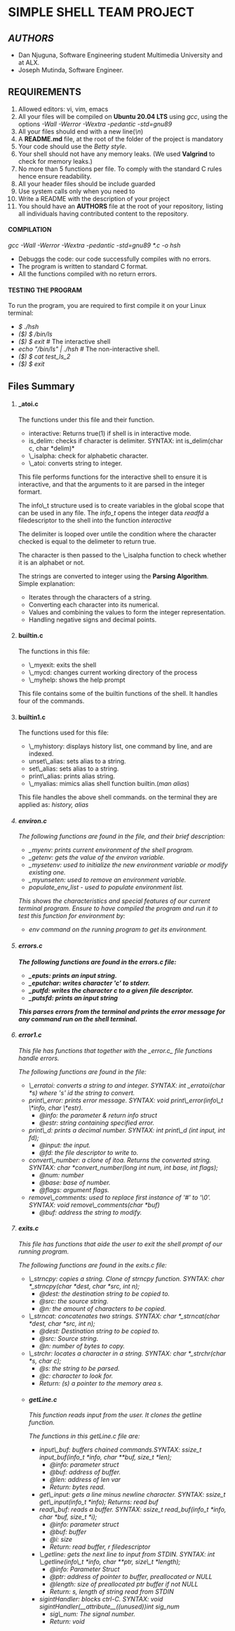 <h1>SIMPLE SHELL TEAM PROJECT</h1>
<h2><i>AUTHORS</i></h2>
<ul>
<li>Dan Njuguna, Software Engineering student Multimedia University and at ALX.</li>
<li>Joseph Mutinda, Software Engineer.</li>
</ul>
<h2>REQUIREMENTS</h2>
<ol>
<li>Allowed editors: vi, vim, emacs</li>
<li>All your files will be compiled on <b>Ubuntu 20.04 LTS</b> using <em>gcc</em>, using the options <em>-Wall -Werror -Wextra -pedantic -std=gnu89</em></li>
<li>All your files should end with a new line(<i>\n</i>)</li>
<li>A <b>README.md</b> file, at the root of the folder of the project is mandatory</li>
<li>Your code should use the <i>Betty style</i>.</li>
<li>Your shell should not have any memory leaks. (We used <b>Valgrind</b> to check for memory leaks.)</li>
<li>No more than 5 functions per file. To comply with the standard C rules hence ensure readability.</li>
<li>All your header files should be include guarded</li>
<li>Use system calls only when you need to</li>
<li>Write a README with the description of your project</li>
<li>You should have an <b>AUTHORS</b> file at the root of your repository, listing all individuals having contributed content to the repository.</li>
</ol>

<h4><b>COMPILATION</b></h4>
<p><i>gcc -Wall -Werror -Wextra -pedantic -std=gnu89 *.c -o hsh</i></p>
<ul>
<li>Debuggs the code: our code successfully compiles with no errors.</li>
<li>The program is written to standard C format.</li>
<li>All the functions compiled with no return errors.</li>
</ul>

<h4>TESTING THE PROGRAM</h4>
<p>To run the program, you are required to first compile it on your Linux terminal: </p>
<ul>
<li><em>$ ./hsh</em></li>
<li><em>($) $ /bin/ls</em></li>
<li><em>($) $ exit </em> # The interactive shell</li>
<li><em>echo "/bin/ls" | ./hsh</em> # The non-interactive shell.</li>
<li><em>($) $ cat test_ls_2</em></li>
<li><em>($) $ exit</em></li>
</ul>

<h2>Files Summary</h2>
<ol>
<li>
<h4>_atoi.c</h4>
<p>The functions under this file and their function.</p>
<ul>
<li>interactive: Returns true(1) if shell is in interactive mode.</li>
<li>is_delim: checks if character is delimiter. SYNTAX: int is_delim(char c, char *delim)*</li>
<li>\_isalpha: check for alphabetic character.</li>
<li>\_atoi: converts string to integer.
</ul>
<p>This file performs functions for the interactive shell to ensure it is interactive, and that the arguments to it are parsed in the integer formart.</p>
<p>The info\_t structure used is to create variables in the global scope that can be used in any file. The <i>info_t</i> opens the integer data <i>readfd</i> a filedescriptor to the shell into the function <i>interactive</i></p>
<p>The delimiter is looped over untile the condition where the character checked is equal to the delimeter to return true.</p>
<p>The character is then passed to the \_isalpha function to check whether it is an alphabet or not.</p>
<p>The strings are converted to integer using the <b>Parsing Algorithm</b>. Simple explanation:</p>
<ul>
<li>Iterates through the characters of  a string.</li>
<li>Converting each character into its numerical.</li>
<li>Values and combining the values to form the integer representation.</li>
<li>Handling negative signs and decimal points.</li>
</ul>
</li>

<li>
<h4>builtin.c</h4>
<p>The functions in this file: </p>
<ul>
<li>\_myexit: exits the shell</li>
<li>\_mycd: changes current working directory of the process</li>
<li>\_myhelp: shows the help prompt</li>
</ul>
<p>This file contains some of the builtin functions of the shell. It handles four of the commands.</p>
</li>

<li>
<h4>builtin1.c</h4>
<p>The functions used for this file: </p>
<ul>
<li>\_myhistory: displays history list, one command by line, and are indexed.</li>
<li>unset\_alias: sets alias to a string.</li>
<li>set\_alias: sets alias to a string.</li>
<li>print\_alias: prints alias string.</li>
<li>\_myalias: mimics alias shell function builtin.(<i>man alias</i>)</li>
</ul>

<p>This file handles the above shell commands. on the terminal they are applied as: <i>history, alias</li></p>
</li>

<li>
<h4>environ.c</h4>
<p>The following functions are found in the file, and their brief description: </p>
<ul>
<li>_myenv: prints current environment of the shell program.</li>
<li>_getenv: gets the value of the environ variable.</li>
<li>_mysetenv: used to initialize the new environment variable or modify existing one.</li>
<li>_myunseten: used to remove an environment variable.</li>
<li>populate_env_list - used to populate environment list.</li>
</ul>
<p>This shows the characteristics and special features of our current terminal program. Ensure to have compiled the program and run it to test this function for environment by: </p>
<ul>
<li><i>env</i> command on the running program to get its environment.</li>
</ul>
</li>

<li>
<h4>errors.c<h4>
<p>The following functions are found in the <i>errors.c</i> file: </p>
<ul>
<li>_eputs: prints an input string.</li>
<li>_eputchar: writes character 'c' to stderr.</li>
<li>_putfd: writes the character c to a given file descriptor. </li>
<li>_putsfd: prints an input string</li>
</ul>
<p>This parses errors from the terminal and prints the error message for any command run on the shell terminal.</p>
</li>

<li>
<h4>error1.c</h4>
<p>This file has functions that together with the _error.c_ file functions handle errors.</p>
<p>The following functions are found in the file: </p>
<ul>
<li>\_erratoi: converts a string to and integer. SYNTAX: <em>int _erratoi(char *s)</em> where 's' id the string to convert.</li>
<li>print\_error: prints error message. SYNTAX: void print\_error(info\_t \*info, char \*estr).
<ul>
<li>@info: the parameter & return info struct</li>
<li>@estr: string containing specified error.</li>
</ul></li>
<li>print\_d: prints a decimal number. SYNTAX: <em>int print\_d (int input, int fd);</em>
<ul>
<li>@input: the input.</li>
<li>@fd: the file descriptor to write to.</li>
</ul></li>
<li>convert\_number: a clone of itoa. Returns the converted string. SYNTAX: <em>char *convert_number(long int num, int base, int flags);</em>
<ul>
<li>@num: number</li>
<li>@base: base of number.</li>
<li>@flags: argument flags.</li>
</ul></li>
<li>remove\_comments: used to replace first instance of '#' to '\0'. SYNTAX: <em>void remove\_comments(char *buf)</em>
<ul>
<li>@buf: address the string to modify.</li>
</ul></li>
</ul>
</li>
<!--End of file 6 of my program-->

<li>
<h4>exits.c</h4>
<p>This file has functions that aide the user to exit the shell prompt of our running program.</p>
<p>The following functions are found in the <em>exits.c</em> file: </p>
<ul>
<li>\_strncpy: copies a string. Clone of strncpy function. SYNTAX: <em>char *_strncpy(char *dest, char *src, int n);</em>
<ul>
<li>@dest: the destination string to be copied to.</li>
<li>@src: the source string.</li>
<li>@n: the amount of characters to be copied.</li>
</ul></li>
<li>\_strncat: concatenates two strings. SYNTAX: <em>char *_strncat(char *dest, char *src, int n);</em>
<ul>
<li>@dest: Destination string to be copied to.</li>
<li>@src: Source string.</li>
<li>@n: number of bytes to copy.</li>
</ul></li>
<li>\_strchr: locates a character in a string. SYNTAX: <em>char *_strchr(char *s, char c);</em>
<ul>
<li>@s: the string to be parsed.</li>
<li>@c: character to look for.</li>
<li>Return: (s) a pointer to the memory area s.</li>
</ul></li>
</li>

<li>
<h4>getLine.c</h4>
<p>This function reads input from the user. It clones the getline function.</p>
<p>The functions in this <em>getLine.c</em> file are: </p>
<ul>
<li>input\_buf: buffers chained commands.SYNTAX: <em>ssize_t input_buf(info_t *info, char **buf, size_t *len);</em>
<ul>
<li>@info: parameter struct</li>
<li>@buf: address of buffer.</li>
<li>@len: address of len var</li>
<li>Return: bytes read.</li>
</ul></li>
<li>get\_input: gets a line minus newline character. SYNTAX: <em>ssize_t get\_input(info_t *info);</em> Returns: read buf</li>
<li>read\_buf: reads a buffer. SYNTAX: <em>ssize_t read_buf(info_t *info, char *buf, size_t *i);</em>
<ul>
<li>@info: parameter struct</li>
<li>@buf: buffer</li>
<li>@i: size</li>
<li>Return: read buffer, r filedescriptor</li>
</ul></li>
<li>\_getline: gets the next line to input from STDIN. SYNTAX: <em>int \_getline(info\_t *info, char **ptr, size\_t *length);</em>
<ul>
<li>@info: Parameter Struct</li>
<li>@ptr: address of pointer to buffer, preallocated or NULL</li>
<li>@length: size of preallocated ptr buffer if not NULL</li>
<li>Return: s, length of string read from STDIN</li>
</ul>
<li>sigintHandler: blocks ctrl-C. SYNTAX: <em>void sigintHandler(__attribute__((unused))int sig_num</em>
<ul>
<li>sig\_num: The signal number.</li>
<li>Return: void</li>
</ul></li>
</li>


</ol>
